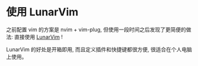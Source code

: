 # 使用 LunarVim

之前配置 vim 的方案是 nvim + vim-plug, 但使用一段时间之后发现了更简便的做法: 直接使用 [LunarVim](https://www.lunarvim.org/) !

LunarVim 的好处是开箱即用, 而且定义插件和快捷键都很方便, 很适合在个人电脑上使用。
<!--stackedit_data:
eyJoaXN0b3J5IjpbNjE5ODU0NzQxXX0=
-->
